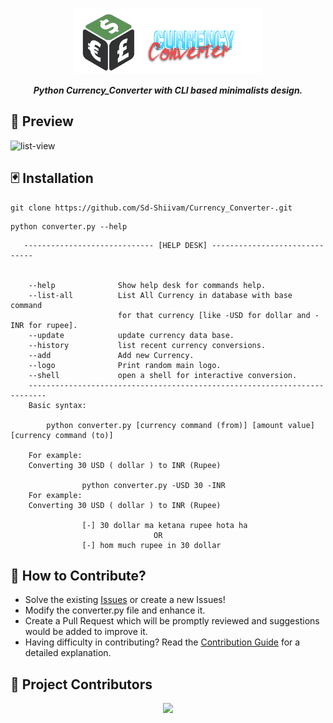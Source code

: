 <p align="center">
  <img src="https://raw.githubusercontent.com/Sd-Shiivam/Sd-Shiivam/main/imagehost/Untitled.png" alt="logo" width="300" />
</p>

<p align="center">
<b><i>
Python Currency_Converter with CLI based minimalists design.
</i>
</b>
</p>


## <a name='Preview'> 💖 Preview</a>
![list-view](https://raw.githubusercontent.com/Sd-Shiivam/Currency_Converter-/main/sample.png)

## <a name='Preview'>🃏 Installation</a>
```
git clone https://github.com/Sd-Shiivam/Currency_Converter-.git
```
```
python converter.py --help
```
```
   ----------------------------- [HELP DESK] ------------------------------


    --help              Show help desk for commands help.
    --list-all          List All Currency in database with base command
                        for that currency [like -USD for dollar and -INR for rupee].
    --update            update currency data base.
    --history           list recent currency conversions.
    --add               Add new Currency.
    --logo              Print random main logo.
    --shell             open a shell for interactive conversion.
    --------------------------------------------------------------------------
    Basic syntax:

        python converter.py [currency command (from)] [amount value] [currency command (to)]

    For example:
    Converting 30 USD ( dollar ) to INR (Rupee)

                python converter.py -USD 30 -INR
    For example:
    Converting 30 USD ( dollar ) to INR (Rupee)

                [-] 30 dollar ma ketana rupee hota ha
                                OR
                [-] hom much rupee in 30 dollar

```
## <a name='how-to-contribute'>🎊 How to Contribute?</a>

- Solve the existing [Issues](https://github.com/Sd-Shiivam/Currency_Converter-/issues) or create a new Issues!
- Modify the converter.py file and enhance it.
- Create a Pull Request which will be promptly reviewed and suggestions would be added to improve it.
- Having difficulty in contributing? Read the [Contribution Guide](https://github.com/Sd-Shiivam/Currency_Converter-/blob/main/CONTRIBUTING.md) for a detailed explanation.

## <a name='contributors'>👥 Project Contributors</a>

<a href="https://github.com/Sd-Shiivam/Currency_Converter-/graphs/contributors">
    <p align="center" >
        <img src="https://contrib.rocks/image?repo=Sd-Shiivam/Currency_Converter-" />
    </p>
</a>
